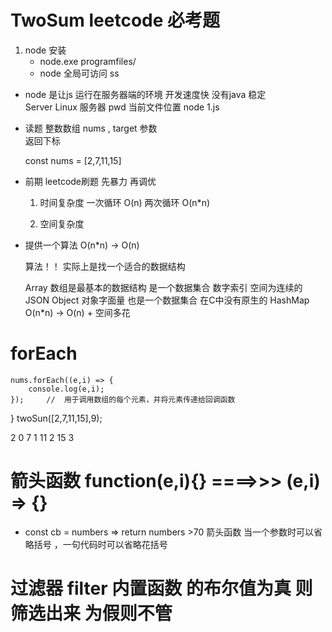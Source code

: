 # TwoSum leetcode 必考题



1. node 安装
    - node.exe programfiles/
    - node 全局可访问
ss
- node 是让js 运行在服务器端的环境
   开发速度快    没有java 稳定     
   Server   Linux 服务器                pwd  当前文件位置
   node  1.js



- 读题
    整数数组 nums , target   参数  
    返回下标
    
    const nums = [2,7,11,15] 
    
- 前期 leetcode刷题 先暴力 再调优 
    1. 时间复杂度
        一次循环  O(n)
        两次循环  O(n*n)

    2. 空间复杂度



- 提供一个算法 
    O(n*n) -> O(n)

    算法！！  实际上是找一个适合的数据结构

    Array   数组是最基本的数据结构     是一个数据集合    数字索引 空间为连续的
    JSON Object 对象字面量  也是一个数据集合    在C中没有原生的  HashMap  
    O(n*n) -> O(n) + 空间多花 





#  forEach 
    nums.forEach((e,i) => {
        console.log(e,i);
    });     //  用于调用数组的每个元素，并将元素传递给回调函数
 }
 twoSun([2,7,11,15],9);

2 0
7 1
11 2
15 3



# 箭头函数 function(e,i){}  ====>>>     (e,i) => {}
- const cb = numbers =>    return numbers >70 
箭头函数  当一个参数时可以省略括号  ，一句代码时可以省略花括号

# 过滤器 filter  内置函数 的布尔值为真 则筛选出来   为假则不管

